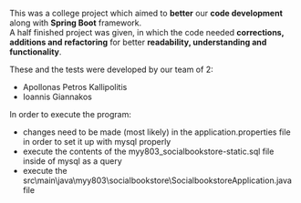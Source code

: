 This was a college project which aimed to **better** our **code development** along with **Spring Boot** framework.  
A half finished project was given, in which the code needed **corrections, additions and refactoring** for better **readability, understanding and functionality**.  

These and the tests were developed by our team of 2:  
* Apollonas Petros Kallipolitis  
* Ioannis Giannakos  
  
In order to execute the program:  
* changes need to be made (most likely) in the application.properties file in order to set it up with mysql properly  
* execute the contents of the myy803_socialbookstore-static.sql file inside of mysql as a query  
* execute the src\main\java\myy803\socialbookstore\SocialbookstoreApplication.java file  
